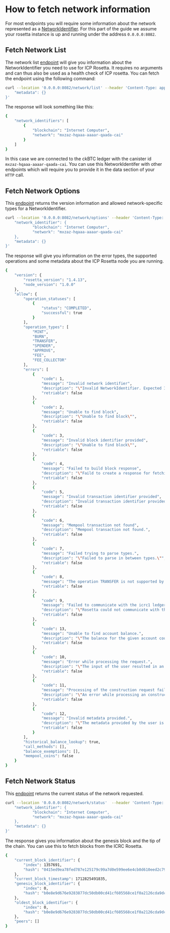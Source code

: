 # How to fetch network information
For most endpoints you will require some information about the network represented as a [NetworkIdentifier](https://www.rosetta-api.org/docs/models/NetworkIdentifier.html).
For this part of the guide we assume your rosetta instance is up and running under the address `0.0.0.0:8082`.

## Fetch Network List
The network list [endpoint](https://www.rosetta-api.org/docs/NetworkApi.html#networklist) will give you information about the NetworkIdentifier you need to use for ICP Rosetta. It requires no arguments and can thus also be used as a health check of ICP rosetta. You can fetch the endpoint using the following command:  

```bash
curl --location '0.0.0.0:8082/network/list' --header 'Content-Type: application/json' --data '{
    "metadata": {}
}'
```

The response will look something like this:

```bash
{
    "network_identifiers": [
        {
            "blockchain": "Internet Computer",
            "network": "mxzaz-hqaaa-aaaar-qaada-cai"
        }
    ]
}
```
In this case we are connected to the ckBTC ledger with the canister id `mxzaz-hqaaa-aaaar-qaada-cai`. 
You can use this NetworkIdentifer with other endpoints which will require you to provide it in the data section of your `HTTP` call. 

## Fetch Network Options
This [endpoint](https://www.rosetta-api.org/docs/NetworkApi.html#networkoptions) returns the version information and allowed network-specific types for a NetworkIdentifier.

```bash
curl --location '0.0.0.0:8082/network/options' --header 'Content-Type: application/json' --data '{
    "network_identifier": {
            "blockchain": "Internet Computer",
            "network": "mxzaz-hqaaa-aaaar-qaada-cai"
    },
    "metadata": {}
}'
```

The response will give you information on the error types, the supported operations and some metadata about the ICP Rosetta node you are running. 

```bash
{
    "version": {
        "rosetta_version": "1.4.13",
        "node_version": "1.0.0"
    },
    "allow": {
        "operation_statuses": [
            {
                "status": "COMPLETED",
                "successful": true
            }
        ],
        "operation_types": [
            "MINT",
            "BURN",
            "TRANSFER",
            "SPENDER",
            "APPROVE",
            "FEE",
            "FEE_COLLECTOR"
        ],
        "errors": [
            {
                "code": 1,
                "message": "Invalid network identifier",
                "description": "\"Invalid NetworkIdentifier. Expected Identifier: NetworkIdentifier { blockchain: \\\"Internet Computer\\\", network: \\\"mxzaz-hqaaa-aaaar-qaada-cai\\\", sub_network_identifier: None } \"",
                "retriable": false
            },
            {
                "code": 2,
                "message": "Unable to find block",
                "description": "\"Unable to find block\"",
                "retriable": false
            },
            {
                "code": 3,
                "message": "Invalid block identifier provided",
                "description": "\"Unable to find block\"",
                "retriable": false
            },
            {
                "code": 4,
                "message": "Failed to build block response",
                "description": "\"Faild to create a response for fetching blocks.\"",
                "retriable": false
            },
            {
                "code": 5,
                "message": "Invalid transaction identifier provided",
                "description": "Invalid transaction identifier provided.",
                "retriable": false
            },
            {
                "code": 6,
                "message": "Mempool transaction not found",
                "description": "Mempool transaction not found.",
                "retriable": false
            },
            {
                "code": 7,
                "message": "Failed trying to parse types.",
                "description": "\"Failed to parse in between types.\"",
                "retriable": false
            },
            {
                "code": 8,
                "message": "The operation TRANSFER is not supported by ICRC Rosetta.",
                "retriable": false
            },
            {
                "code": 9,
                "message": "Failed to communicate with the icrc1 ledger.",
                "description": "\"Rosetta could not communicate with the ICRC-1 Ledger successfully.\"",
                "retriable": false
            },
            {
                "code": 13,
                "message": "Unable to find account balance.",
                "description": "\"The balance for the given account could not be fetched.\"",
                "retriable": false
            },
            {
                "code": 10,
                "message": "Error while processing the request.",
                "description": "\"The input of the user resulted in an error while trying to process the request.\"",
                "retriable": false
            },
            {
                "code": 11,
                "message": "Processing of the construction request failed.",
                "description": "\"An error while processing an construction api endpoint occured.\"",
                "retriable": false
            },
            {
                "code": 12,
                "message": "Invalid metadata provided.",
                "description": "\"The metadata provided by the user is invalid.\"",
                "retriable": false
            }
        ],
        "historical_balance_lookup": true,
        "call_methods": [],
        "balance_exemptions": [],
        "mempool_coins": false
    }
}

```

## Fetch Network Status
This [endpoint](https://www.rosetta-api.org/docs/NetworkApi.html#networkstatus) returns the current status of the network requested.

```bash
curl --location '0.0.0.0:8082/network/status'  --header 'Content-Type: application/json' --data '{
    "network_identifier": {
            "blockchain": "Internet Computer",
            "network": "mxzaz-hqaaa-aaaar-qaada-cai"
    },
    "metadata": {}
}'
```
The response gives you information about the genesis block and the tip of the chain. You can use this to fetch blocks from the ICRC Rosetta.
``` bash
{
    "current_block_identifier": {
        "index": 1357691,
        "hash": "0415ed9ea78fed787e125179c99a7d0e599ee6e4cb0d610eed2c791e6e3f5e19"
    },
    "current_block_timestamp": 1712825491835,
    "genesis_block_identifier": {
        "index": 0,
        "hash": "b0e8e9d676e9283877dc50db00cd41cf605568ce1f0a2126cda9dcc6562f3401"
    },
    "oldest_block_identifier": {
        "index": 0,
        "hash": "b0e8e9d676e9283877dc50db00cd41cf605568ce1f0a2126cda9dcc6562f3401"
    },
    "peers": []
}
```